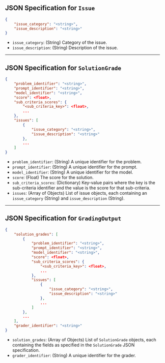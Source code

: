 ## JSON Specification for `Issue`

```json
{
	"issue_category": "<string>",
	"issue_description": "<string>"
}
```

- `issue_category`: (String) Category of the issue.
- `issue_description`: (String) Description of the issue.

---

## JSON Specification for `SolutionGrade`

```json
{
	"problem_identifier": "<string>",
	"prompt_identifier": "<string>",
	"model_identifier": "<string>",
	"score": <float>,
	"sub_criteria_scores": {
		"<sub_criteria_key>": <float>,
		...
	},
	"issues": [
		{
			"issue_category": "<string>",
			"issue_description": "<string>"
		},
		...
	]
}
```

- `problem_identifier`: (String) A unique identifier for the problem.
- `prompt_identifier`: (String) A unique identifier for the prompt.
- `model_identifier`: (String) A unique identifier for the model.
- `score`: (Float) The score for the solution.
- `sub_criteria_scores`: (Dictionary) Key-value pairs where the key is the sub-criteria identifier and the value is the score for that sub-criteria.
- `issues`: (Array of Objects) List of issue objects, each containing an `issue_category` (String) and `issue_description` (String).

---

## JSON Specification for `GradingOutput`

```json
{
	"solution_grades": [
		{
			"problem_identifier": "<string>",
			"prompt_identifier": "<string>",
			"model_identifier": "<string>",
			"score": <float>,
			"sub_criteria_scores": {
				"<sub_criteria_key>": <float>,
				...
			},
			"issues": [
				{
					"issue_category": "<string>",
					"issue_description": "<string>"
				},
				...
			]
		},
		...
	],
	"grader_identifier": "<string>"
}
```

- `solution_grades`: (Array of Objects) List of `SolutionGrade` objects, each containing the fields as specified in the `SolutionGrade` JSON specification.
- `grader_identifier`: (String) A unique identifier for the grader.
